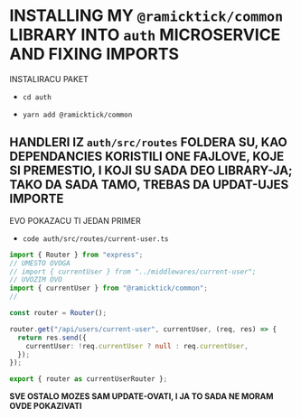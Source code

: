 # INSTALLING MY `@ramicktick/common` LIBRARY INTO `auth` MICROSERVICE AND FIXING IMPORTS

INSTALIRACU PAKET

- `cd auth`

- `yarn add @ramicktick/common`

## HANDLERI IZ `auth/src/routes` FOLDERA SU, KAO DEPENDANCIES KORISTILI ONE FAJLOVE, KOJE SI PREMESTIO, I KOJI SU SADA DEO LIBRARY-JA; TAKO DA SADA TAMO, TREBAS DA UPDAT-UJES IMPORTE

EVO POKAZACU TI JEDAN PRIMER

- `code auth/src/routes/current-user.ts`

```ts
import { Router } from "express";
// UMESTO OVOGA
// import { currentUser } from "../middlewares/current-user";
// UVOZIM OVO
import { currentUser } from "@ramicktick/common";
//

const router = Router();

router.get("/api/users/current-user", currentUser, (req, res) => {
  return res.send({
    currentUser: !req.currentUser ? null : req.currentUser,
  });
});

export { router as currentUserRouter };

```

**SVE OSTALO MOZES SAM UPDATE-OVATI, I JA TO SADA NE MORAM OVDE POKAZIVATI**


